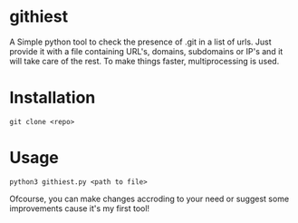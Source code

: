 # githiest
A Simple python tool to check the presence of .git in a list of urls. Just provide it with a file containing URL's, domains, subdomains or IP's and it will take care of the rest. To make things faster, multiprocessing is used.

# Installation
```
git clone <repo>
```

# Usage
```
python3 githiest.py <path to file>
```

Ofcourse, you can make changes accroding to your need or suggest some improvements cause it's my first tool!
